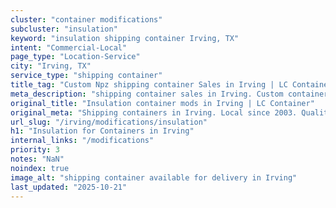 ```yaml
---
cluster: "container modifications"
subcluster: "insulation"
keyword: "insulation shipping container Irving, TX"
intent: "Commercial-Local"
page_type: "Location-Service"
city: "Irving, TX"
service_type: "shipping container"
title_tag: "Custom Npz shipping container Sales in Irving | LC Container"
meta_description: "shipping container sales in Irving. Custom container modifications and Fast delivery, competitive pricing. Serving modifications area. Quote ID: TEL. Call (214) 524-4168 for your free quote today."
original_title: "Insulation container mods in Irving | LC Container"
original_meta: "Shipping containers in Irving. Local since 2003. Quality containers. Fast delivery. Get your free quote — call (214) 524-4168 today. LC Container — your trus..."
url_slug: "/irving/modifications/insulation"
h1: "Insulation for Containers in Irving"
internal_links: "/modifications"
priority: 3
notes: "NaN"
noindex: true
image_alt: "shipping container available for delivery in Irving"
last_updated: "2025-10-21"
---
```


<!-- TODO: Add unique city/inventory copy, images, and internal links here. -->
